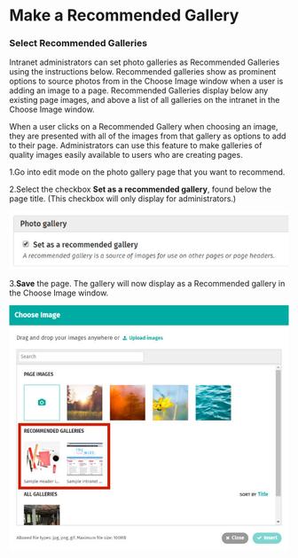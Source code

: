 # Make a Recommended Gallery



### Select Recommended Galleries

Intranet administrators can set photo galleries as Recommended Galleries using the instructions below. Recommended galleries show as prominent options to source photos from in the Choose Image window when a user is adding an image to a page. Recommended Galleries display below any existing page images, and above a list of all galleries on the intranet in the Choose Image window.   
  
When a user clicks on a Recommended Gallery when choosing an image, they are presented with all of the images from that gallery as options to add to their page. Administrators can use this feature to make galleries of quality images easily available to users who are creating pages.  
 

1.Go into edit mode on the photo gallery page that you want to recommend.

2.Select the checkbox **Set as a recommended gallery**, found below the page title. \(This checkbox will only display for administrators.\)

![](../../../.gitbook/assets/1%20%2836%29.jpg)

3.**Save** the page. The gallery will now display as a Recommended gallery in the Choose Image window.

![](../../../.gitbook/assets/2%20%286%29.jpg)




